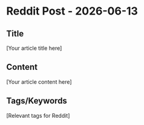 # Reddit Post - 2026-06-13

## Title
[Your article title here]

## Content
[Your article content here]

## Tags/Keywords
[Relevant tags for Reddit]
